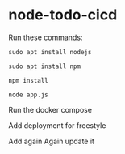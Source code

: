 # node-todo-cicd

Run these commands:


`sudo apt install nodejs`


`sudo apt install npm`


`npm install`

`node app.js`

Run the docker compose

Add deployment for freestyle

Add again
Again update it
